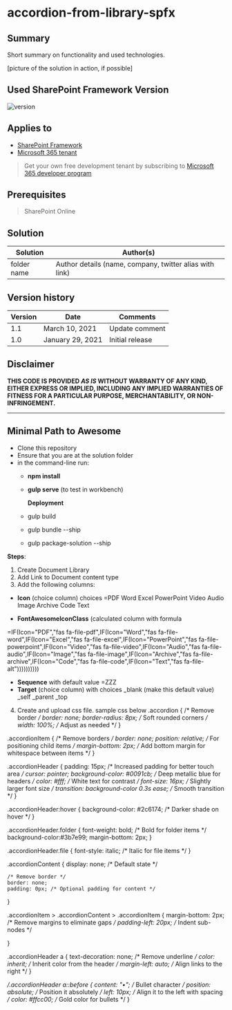 # accordion-from-library-spfx

## Summary

Short summary on functionality and used technologies.

[picture of the solution in action, if possible]

## Used SharePoint Framework Version

![version]([https://img.shields.io/badge/version-1.19.0-green.svg](https://github.com/afaik-peace/AccordionNestedSPFX/blob/main/accordion%20thumbnail.png))

## Applies to

- [SharePoint Framework](https://aka.ms/spfx)
- [Microsoft 365 tenant](https://docs.microsoft.com/en-us/sharepoint/dev/spfx/set-up-your-developer-tenant)

> Get your own free development tenant by subscribing to [Microsoft 365 developer program](http://aka.ms/o365devprogram)

## Prerequisites

>SharePoint Online

## Solution

| Solution    | Author(s)                                               |
| ----------- | ------------------------------------------------------- |
| folder name | Author details (name, company, twitter alias with link) |

## Version history

| Version | Date             | Comments        |
| ------- | ---------------- | --------------- |
| 1.1     | March 10, 2021   | Update comment  |
| 1.0     | January 29, 2021 | Initial release |

## Disclaimer

**THIS CODE IS PROVIDED _AS IS_ WITHOUT WARRANTY OF ANY KIND, EITHER EXPRESS OR IMPLIED, INCLUDING ANY IMPLIED WARRANTIES OF FITNESS FOR A PARTICULAR PURPOSE, MERCHANTABILITY, OR NON-INFRINGEMENT.**

---

## Minimal Path to Awesome

- Clone this repository
- Ensure that you are at the solution folder
- in the command-line run:
  - **npm install**
  - **gulp serve** (to test in workbench)

    **Deployment**
  - gulp build
  - gulp bundle --ship
  - gulp package-solution --ship

**Steps**:
1. Create Document Library
2. Add Link to Document content type
3. Add the following columns:
- **Icon** (choice column) choices =PDF
Word
Excel
PowerPoint
Video
Audio
Image
Archive
Code
Text

- **FontAwesomeIconClass** (calculated column with formula
  
=IF(Icon="PDF","fas fa-file-pdf",IF(Icon="Word","fas fa-file-word",IF(Icon="Excel","fas fa-file-excel",IF(Icon="PowerPoint","fas fa-file-powerpoint",IF(Icon="Video","fas fa-file-video",IF(Icon="Audio","fas fa-file-audio",IF(Icon="Image","fas fa-file-image",IF(Icon="Archive","fas fa-file-archive",IF(Icon="Code","fas fa-file-code",IF(Icon="Text","fas fa-file-alt"))))))))))

- **Sequence** with default value =ZZZ
- **Target** (choice column) with choices
  _blank (make this default value)
_self
_parent
_top

4. Create and upload css file. sample css below
   .accordion {
    /* Remove border */
    border: none; 
    border-radius: 8px; /* Soft rounded corners */
    width: 100%; /* Adjust as needed */
}

.accordionItem {
    /* Remove borders */
    border: none;
    position: relative; /* For positioning child items */
    margin-bottom: 2px; /* Add bottom margin for whitespace between items */
}

.accordionHeader {
    padding: 15px; /* Increased padding for better touch area */
    cursor: pointer;
    background-color: #0091cb; /* Deep metallic blue for headers */
    color: #fff; /* White text for contrast */
    font-size: 16px; /* Slightly larger font size */
    transition: background-color 0.3s ease; /* Smooth transition */
}

.accordionHeader:hover {
    background-color: #2c6174; /* Darker shade on hover */
}

.accordionHeader.folder {
    font-weight: bold; /* Bold for folder items */
    background-color:#3b7e99;
    margin-bottom: 2px;
}

.accordionHeader.file {
    font-style: italic; /* Italic for file items */
}

.accordionContent {
    display: none; /* Default state */

    /* Remove border */
    border: none; 
    padding: 0px; /* Optional padding for content */
}

.accordionItem > .accordionContent > .accordionItem {
    margin-bottom: 2px; /* Remove margins to eliminate gaps */
    padding-left: 20px; /* Indent sub-nodes */

}

.accordionHeader a {
    text-decoration: none; /* Remove underline */
    color: inherit; /* Inherit color from the header */
    margin-left: auto; /* Align links to the right */
}

*/.accordionHeader a::before {
    content: "•"; /* Bullet character */
    position: absolute; /* Position it absolutely */
    left: 10px; /* Align it to the left with spacing */
    color: #ffcc00; /* Gold color for bullets */
}

